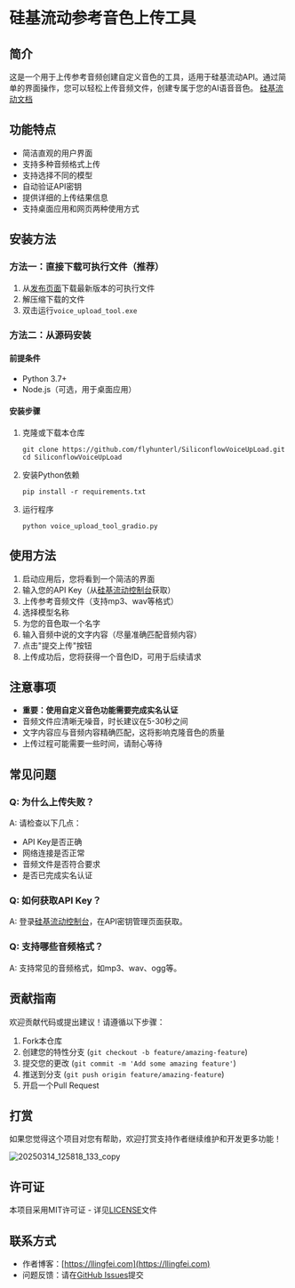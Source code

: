 # 硅基流动参考音色上传工具

## 简介

这是一个用于上传参考音频创建自定义音色的工具，适用于硅基流动API。通过简单的界面操作，您可以轻松上传音频文件，创建专属于您的AI语音音色。
[硅基流动文档](https://docs.siliconflow.cn/cn/userguide/capabilities/text-to-speech#5)


## 功能特点

- 简洁直观的用户界面
- 支持多种音频格式上传
- 支持选择不同的模型
- 自动验证API密钥
- 提供详细的上传结果信息
- 支持桌面应用和网页两种使用方式

## 安装方法

### 方法一：直接下载可执行文件（推荐）

1. 从[发布页面](https://github.com/flyhunterl/SiliconflowVoiceUpLoad/releases)下载最新版本的可执行文件
2. 解压缩下载的文件
3. 双击运行`voice_upload_tool.exe`

### 方法二：从源码安装

#### 前提条件

- Python 3.7+
- Node.js（可选，用于桌面应用）

#### 安装步骤

1. 克隆或下载本仓库
   ```
   git clone https://github.com/flyhunterl/SiliconflowVoiceUpLoad.git
   cd SiliconflowVoiceUpLoad
   ```

2. 安装Python依赖
   ```
   pip install -r requirements.txt
   ```

3. 运行程序
   ```
   python voice_upload_tool_gradio.py
   ```

## 使用方法

1. 启动应用后，您将看到一个简洁的界面
2. 输入您的API Key（从[硅基流动控制台](https://cloud.siliconflow.cn/account/ak)获取）
3. 上传参考音频文件（支持mp3、wav等格式）
4. 选择模型名称
5. 为您的音色取一个名字
6. 输入音频中说的文字内容（尽量准确匹配音频内容）
7. 点击"提交上传"按钮
8. 上传成功后，您将获得一个音色ID，可用于后续请求

## 注意事项

- **重要：使用自定义音色功能需要完成实名认证**
- 音频文件应清晰无噪音，时长建议在5-30秒之间
- 文字内容应与音频内容精确匹配，这将影响克隆音色的质量
- 上传过程可能需要一些时间，请耐心等待

## 常见问题

### Q: 为什么上传失败？
A: 请检查以下几点：
- API Key是否正确
- 网络连接是否正常
- 音频文件是否符合要求
- 是否已完成实名认证

### Q: 如何获取API Key？
A: 登录[硅基流动控制台](https://cloud.siliconflow.cn/account/ak)，在API密钥管理页面获取。

### Q: 支持哪些音频格式？
A: 支持常见的音频格式，如mp3、wav、ogg等。

## 贡献指南

欢迎贡献代码或提出建议！请遵循以下步骤：

1. Fork本仓库
2. 创建您的特性分支 (`git checkout -b feature/amazing-feature`)
3. 提交您的更改 (`git commit -m 'Add some amazing feature'`)
4. 推送到分支 (`git push origin feature/amazing-feature`)
5. 开启一个Pull Request

## 打赏

如果您觉得这个项目对您有帮助，欢迎打赏支持作者继续维护和开发更多功能！

![20250314_125818_133_copy](https://github.com/user-attachments/assets/33df0129-c322-4b14-8c41-9dc78618e220)

## 许可证

本项目采用MIT许可证 - 详见[LICENSE](LICENSE)文件

## 联系方式

- 作者博客：[https://llingfei.com](https://llingfei.com)
- 问题反馈：请在[GitHub Issues](https://github.com/flyhunterl/SiliconflowVoiceUpLoad/issues)提交

